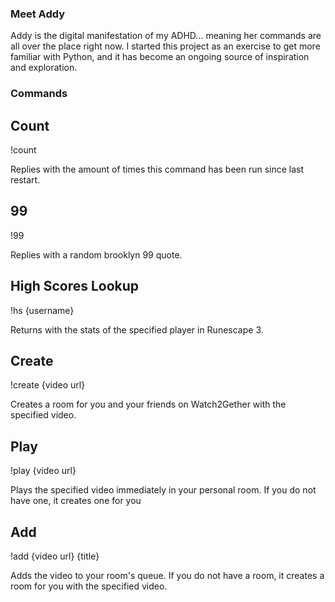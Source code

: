 ### Meet Addy

Addy is the digital manifestation of my ADHD… meaning her commands are all over the place right now. I started this project as an exercise to get more familiar with Python, and it has become an ongoing source of inspiration and exploration.

### Commands

## Count

!count

Replies with the amount of times this command has been run since last restart.

## 99

!99

Replies with a random brooklyn 99 quote.

## High Scores Lookup

!hs {username}

Returns with the stats of the specified player in Runescape 3.

## Create

!create {video url}

Creates a room for you and your friends on Watch2Gether with the specified video.

## Play

!play {video url}

Plays the specified video immediately in your personal room. If you do not have one, it creates one for you

## Add

!add {video url} {title}

Adds the video to your room's queue. If you do not have a room, it creates a room for you with the specified video.
